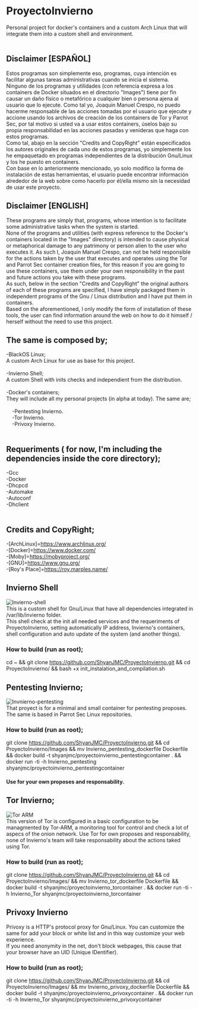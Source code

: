 # ProyectoInvierno
Personal project for docker's containers and a custom Arch Linux that will integrate them into a custom shell and environment. <br />
<br />

## Disclaimer [ESPAÑOL] <br />
Estos programas son simplemente eso, programas, cuya intención es facilitar algunas tareas administrativas cuando se inicia el sistema.<br />
Ninguno de los programas y utilidades (con referencia expresa a los containers de Docker situados en el directorio "Images") tiene por fin causar un daño físico o metafórico a cualquier bien o persona ajena al usuario que lo ejecute. Como tal yo, Joaquin Manuel Crespo, no puedo hacerme responsable de las acciones tomadas por el usuario que ejecute y accione usando los archivos de creación de los containers de Tor y Parrot Sec, por tal motivo si usted va a usar estos containers, úselos bajo su propia responsabilidad en las acciones pasadas y venideras que haga con estos programas. <br />
Como tal, abajo en la sección "Credits and CopyRight" están especificados los autores originales de cada uno de estos programas, yo simplemente los he empaquetado en programas independientes de la distribución Gnu/Linux y los he puesto en containers. <br />
Con base en lo anteriormente mencionado, yo solo modifico la forma de instalación de estas herramientas, el usuario puede encontrar información alrededor de la web sobre como hacerlo por él/ella mismo sin la necesidad de usar este proyecto. <br />

## Disclaimer [ENGLISH] <br />
These programs are simply that, programs, whose intention is to facilitate some administrative tasks when the system is started. <br />
None of the programs and utilities (with express reference to the Docker's containers located in the "Images" directory) is intended to cause physical or metaphorical damage to any patrimony or person alien to the user who executes it. As such I, Joaquin Manuel Crespo, can not be held responsible for the actions taken by the user that executes and operates using the Tor and Parrot Sec container creation files, for this reason if you are going to use these containers, use them under your own responsibility in the past and future actions you take with these programs. <br />
As such, below in the section "Credits and CopyRight" the original authors of each of these programs are specified, I have simply packaged them in independent programs of the Gnu / Linux distribution and I have put them in containers. <br />
Based on the aforementioned, I only modify the form of installation of these tools, the user can find information around the web on how to do it himself / herself without the need to use this project. <br />  

## The same is composed by;
-BlackOS Linux; <br /> A custom Arch Linux for use as base for this project. <br /><br />
-Invierno Shell; <br /> A custom Shell with inits checks and independient from the distribution.<br /><br />
-Docker's containers; <br /> They will include all my personal projects (in alpha at today). The same are; <br /><br />
 &nbsp;&nbsp;&nbsp; -Pentesting Invierno. <br />
 &nbsp;&nbsp;&nbsp; -Tor Invierno. <br />
 &nbsp;&nbsp;&nbsp; -Privoxy Invierno. <br/><br />

## Requeriments ( for now, I'm including the dependencies inside the core directory);
-Gcc <br />
-Docker <br />
-Dhcpcd <br />
-Automake <br />
-Autoconf <br />
-Dhclient <br /><br />
## Credits and CopyRight;
-[ArchLinux]=https://www.archlinux.org/ <br />
-[Docker]=https://www.docker.com/ <br />
-[Moby]=https://mobyproject.org/ <br />
-[GNU]=https://www.gnu.org/<br />
-[Roy's Place]=https://roy.marples.name/<br />

## Invierno Shell
![Invierno-shell](https://github.com/ShyanJMC/ProyectoInvierno/blob/master/screenshots/Invierno_shell_screenshot.png) <br />
This is a custom shell for Gnu/Linux that have all dependencies integrated in /var/lib/invierno folder.<br />
This shell check at the init all needed services and the requeriments of ProyectoInvierno, setting automatically IP address, Invierno's containers, shell configuration and auto update of the system (and another things).<br />

### How to build (run as root); <br />
cd ~ && git clone https://github.com/ShyanJMC/ProyectoInvierno.git && cd ProyectoInvierno/ && bash +x init_instalation_and_compilation.sh
<br />
## Pentesting Invierno;
![Invnierno-pentesting](https://github.com/ShyanJMC/ProyectoInvierno/blob/master/screenshots/Screenshot2.png) <br />
That proyect is for a minimal and small container for pentesting proposes. <br />
The same is based in Parrot Sec Linux repositories. <br />

### How to build (run as root); <br />
git clone https://github.com/ShyanJMC/ProyectoInvierno.git && cd ProyectoInvierno/Images && mv Invierno_pentesting_dockerfile Dockerfile && docker build -t shyanjmc/proyectoinvierno_pentestingcontainer . && docker run -ti -h Invierno_pentesting shyanjmc/proyectoinvierno_pentestingcontainer <br />
#### Use for your own proposes and responsability.<br />

## Tor Invierno;
![Tor ARM](https://github.com/ShyanJMC/ProyectoInvierno/blob/master/screenshots/Screenshot.png) <br />
This version of Tor is configured in a basic configuration to be managmented by Tor-ARM, a monitoring tool for control and check a lot of aspecs of the onion network.
Use Tor for own proposes and responsability, none of Invierno's team will take responsability about the actions taked using Tor.

### How to build (run as root); <br />
git clone https://github.com/ShyanJMC/ProyectoInvierno.git && cd ProyectoInvierno/Images/ && mv Invierno_tor_dockerfile Dockerfile && docker build -t shyanjmc/proyectoinvierno_torcontainer . && docker run -ti -h Invierno_Tor shyanjmc/proyectoinvierno_torcontainer <br />

## Privoxy Invierno
Privoxy is a HTTP's protocol proxy for Gnu/Linux. You can customize the same for add your block or white list and in this way customize your web experience.<br />
If you need anonymity in the net, don't block webpages, this cause that your browser have an UID (Unique IDentifier).

### How to build (run as root); <br />
git clone https://github.com/ShyanJMC/ProyectoInvierno.git && cd ProyectoInvierno/Images/ && mv Invierno_privoxy_dockerfile Dockerfile && docker build -t shyanjmc/proyectoinvierno_privoxycontainer . && docker run -ti -h Invierno_Tor shyanjmc/proyectoinvierno_privoxycontainer <br />
